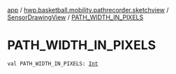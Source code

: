 [app](../../index.md) / [hwp.basketball.mobility.pathrecorder.sketchview](../index.md) / [SensorDrawingView](index.md) / [PATH_WIDTH_IN_PIXELS](.)

# PATH_WIDTH_IN_PIXELS

`val PATH_WIDTH_IN_PIXELS: `[`Int`](https://kotlinlang.org/api/latest/jvm/stdlib/kotlin/-int/index.html)